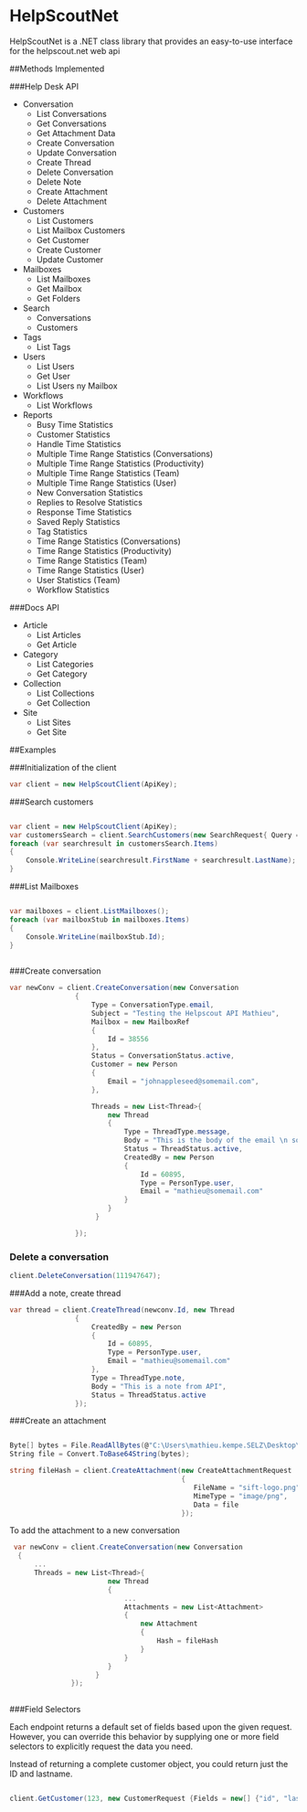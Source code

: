 # HelpScoutNet
HelpScoutNet is a .NET class library that provides an easy-to-use interface for the helpscout.net web api

##Methods Implemented

###Help Desk API

* Conversation
    * List Conversations
    * Get Conversations
    * Get Attachment Data
    * Create Conversation
    * Update Conversation
    * Create Thread
    * Delete Conversation
    * Delete Note
    * Create Attachment
    * Delete Attachment
* Customers
   * List Customers
   * List Mailbox Customers
   * Get Customer
   * Create Customer
   * Update Customer
* Mailboxes
    * List Mailboxes
    * Get Mailbox
    * Get Folders
* Search
    * Conversations
    * Customers
* Tags
    * List Tags
* Users
    * List Users
    * Get User
    * List Users ny Mailbox
* Workflows
    * List Workflows
* Reports
   * Busy Time Statistics
   * Customer Statistics
   * Handle Time Statistics
   * Multiple Time Range Statistics (Conversations)
   * Multiple Time Range Statistics (Productivity)
   * Multiple Time Range Statistics (Team)
   * Multiple Time Range Statistics (User)
   * New Conversation Statistics
   * Replies to Resolve Statistics
   * Response Time Statistics
   * Saved Reply Statistics
   * Tag Statistics
   * Time Range Statistics (Conversations)
   * Time Range Statistics (Productivity)
   * Time Range Statistics (Team)
   * Time Range Statistics (User)
   * User Statistics (Team)
   * Workflow Statistics


###Docs API

* Article
    * List Articles
    * Get Article
* Category
    * List Categories
    * Get Category
* Collection
    * List Collections
    * Get Collection
* Site
    * List Sites
    * Get Site

##Examples 

###Initialization of the client
```csharp
var client = new HelpScoutClient(ApiKey);
```
###Search customers
```csharp

var client = new HelpScoutClient(ApiKey);
var customersSearch = client.SearchCustomers(new SearchRequest{ Query = "(customer:\"johnappleseed@gmail.com\")"});
foreach (var searchresult in customersSearch.Items)
{
    Console.WriteLine(searchresult.FirstName + searchresult.LastName);   
}

```

###List Mailboxes
```csharp

var mailboxes = client.ListMailboxes();
foreach (var mailboxStub in mailboxes.Items)
{    
    Console.WriteLine(mailboxStub.Id);
}
  
```

###Create conversation
```csharp
var newConv = client.CreateConversation(new Conversation
                {
                    Type = ConversationType.email,
                    Subject = "Testing the Helpscout API Mathieu",
                    Mailbox = new MailboxRef
                    {
                        Id = 38556
                    },
                    Status = ConversationStatus.active,
                    Customer = new Person
                    {
                        Email = "johnappleseed@somemail.com",
                    },

                    Threads = new List<Thread>{
                        new Thread
                        {
                            Type = ThreadType.message,
                            Body = "This is the body of the email \n something else" + Environment.NewLine + "and again",
                            Status = ThreadStatus.active,
                            CreatedBy = new Person
                            {    
                                Id = 60895,
                                Type = PersonType.user,
                                Email = "mathieu@somemail.com"
                            } 
                        }
                     }

                });

```
### Delete a conversation
```csharp
client.DeleteConversation(111947647);
```

###Add a note, create thread
```csharp
var thread = client.CreateThread(newconv.Id, new Thread
                {
                    CreatedBy = new Person
                    {
                        Id = 60895,
                        Type = PersonType.user,
                        Email = "mathieu@somemail.com"
                    },
                    Type = ThreadType.note,
                    Body = "This is a note from API",
                    Status = ThreadStatus.active
                });
```

###Create an attachment
```csharp

Byte[] bytes = File.ReadAllBytes(@"C:\Users\mathieu.kempe.SELZ\Desktop\sift-logo.png");
String file = Convert.ToBase64String(bytes);

string fileHash = client.CreateAttachment(new CreateAttachmentRequest
                                          {
                                             FileName = "sift-logo.png",
                                             MimeType = "image/png",
                                             Data = file
                                          });

```

To add the attachment to a new conversation

```csharp
 var newConv = client.CreateConversation(new Conversation
  {
      ...
      Threads = new List<Thread>{
                        new Thread
                        {
                            ...
                            Attachments = new List<Attachment>
                            {
                                new Attachment
                                {
                                    Hash = fileHash
                                }
                            }
                        }
                     }
               });
               
```


###Field Selectors 

Each endpoint returns a default set of fields based upon the given request. However, you can override this behavior by supplying one or more field selectors to explicitly request the data you need.

Instead of returning a complete customer object, you could return just the ID and lastname.

```csharp

client.GetCustomer(123, new CustomerRequest {Fields = new[] {"id", "lastName"}});
  
```
